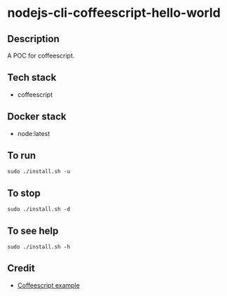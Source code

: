 # nodejs-cli-coffeescript-hello-world

## Description
A POC for coffeescript.

## Tech stack
- coffeescript

## Docker stack
- node:latest

## To run
`sudo ./install.sh -u`

## To stop
`sudo ./install.sh -d`

## To see help
`sudo ./install.sh -h`

## Credit
- [Coffeescript example](https://reactgo.com/coffee-script-hello-world/)
